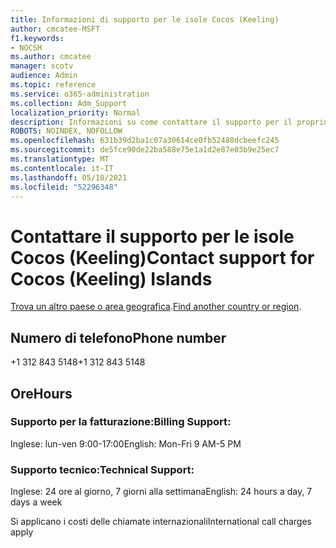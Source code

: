 ```yaml
---
title: Informazioni di supporto per le isole Cocos (Keeling)
author: cmcatee-MSFT
f1.keywords:
- NOCSH
ms.author: cmcatee
manager: scotv
audience: Admin
ms.topic: reference
ms.service: o365-administration
ms.collection: Adm_Support
localization_priority: Normal
description: Informazioni su come contattare il supporto per il proprio paese o area geografica.
ROBOTS: NOINDEX, NOFOLLOW
ms.openlocfilehash: 631b39d2ba1c07a30614ce0fb52480dcbeefc245
ms.sourcegitcommit: de5fce90de22ba588e75e1a1d2e87e03b9e25ec7
ms.translationtype: MT
ms.contentlocale: it-IT
ms.lasthandoff: 05/10/2021
ms.locfileid: "52296348"
---
```

# <a name="contact-support-for-cocos-keeling-islands"></a><span data-ttu-id="5a818-103">Contattare il supporto per le isole Cocos (Keeling)</span><span class="sxs-lookup"><span data-stu-id="5a818-103">Contact support for Cocos (Keeling) Islands</span></span>

<span data-ttu-id="5a818-104">[Trova un altro paese o area geografica](../../business-video/get-help-support.md).</span><span class="sxs-lookup"><span data-stu-id="5a818-104">[Find another country or region](../../business-video/get-help-support.md).</span></span>

## <a name="phone-number"></a><span data-ttu-id="5a818-105">Numero di telefono</span><span class="sxs-lookup"><span data-stu-id="5a818-105">Phone number</span></span>
<span data-ttu-id="5a818-106">+1 312 843 5148</span><span class="sxs-lookup"><span data-stu-id="5a818-106">+1 312 843 5148</span></span>

## <a name="hours"></a><span data-ttu-id="5a818-107">Ore</span><span class="sxs-lookup"><span data-stu-id="5a818-107">Hours</span></span>
### <a name="billing-support"></a><span data-ttu-id="5a818-108">Supporto per la fatturazione:</span><span class="sxs-lookup"><span data-stu-id="5a818-108">Billing Support:</span></span>

<span data-ttu-id="5a818-109">Inglese: lun-ven 9:00-17:00</span><span class="sxs-lookup"><span data-stu-id="5a818-109">English: Mon-Fri 9 AM-5 PM</span></span>

### <a name="technical-support"></a><span data-ttu-id="5a818-110">Supporto tecnico:</span><span class="sxs-lookup"><span data-stu-id="5a818-110">Technical Support:</span></span>

<span data-ttu-id="5a818-111">Inglese: 24 ore al giorno, 7 giorni alla settimana</span><span class="sxs-lookup"><span data-stu-id="5a818-111">English: 24 hours a day, 7 days a week</span></span>

<span data-ttu-id="5a818-112">Si applicano i costi delle chiamate internazionali</span><span class="sxs-lookup"><span data-stu-id="5a818-112">International call charges apply</span></span>
